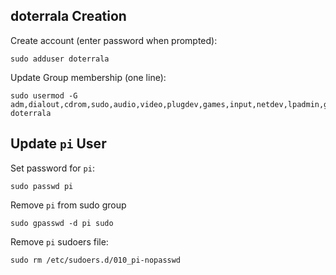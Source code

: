 ## doterrala Creation

Create account (enter password when prompted):
```
sudo adduser doterrala
```
Update Group membership (one line):
```
sudo usermod -G adm,dialout,cdrom,sudo,audio,video,plugdev,games,input,netdev,lpadmin,gpio,i2c,spi doterrala
```

## Update `pi` User

Set password for `pi`:
```
sudo passwd pi
```

Remove `pi` from sudo group
```
sudo gpasswd -d pi sudo
```

Remove `pi` sudoers file:
```
sudo rm /etc/sudoers.d/010_pi-nopasswd
```

